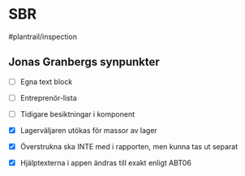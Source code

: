 # SBR

#plantrail/inspection

## Jonas Granbergs synpunkter

- [ ] Egna text block

- [ ] Entreprenör-lista

- [ ] Tidigare besiktningar i komponent

- [x] Lagerväljaren utökas för massor av lager

- [x] Överstrukna ska INTE med i rapporten, men kunna tas ut separat

- [x] Hjälptexterna i appen ändras till exakt enligt ABT06
